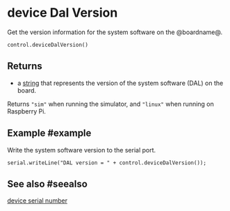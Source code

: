 # device Dal Version

Get the version information for the system software on the @boardname@.

```sig
control.deviceDalVersion()
```

## Returns

* a [string](/types/string) that represents the version of the system software (DAL) on the board.

Returns `"sim"` when running the simulator, and `"linux"` when running on Raspberry Pi.

## Example #example

Write the system software version to the serial port.

```blocks
serial.writeLine("DAL version = " + control.deviceDalVersion());
```

## See also #seealso

[device serial number](/reference/control/device-serial-number)
